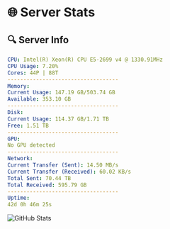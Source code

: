 # 🌐 Server Stats
## 🔍 Server Info
```yaml
CPU: Intel(R) Xeon(R) CPU E5-2699 v4 @ 1330.91MHz
CPU Usage: 7.20%
Cores: 44P | 88T
-----------------------------------
Memory:
Current Usage: 147.19 GB/503.74 GB
Available: 353.10 GB
-----------------------------------
Disk:
Current Usage: 114.37 GB/1.71 TB
Free: 1.51 TB
-----------------------------------
GPU:
No GPU detected
-----------------------------------
Network:
Current Transfer (Sent): 14.50 MB/s
Current Transfer (Received): 60.02 KB/s
Total Sent: 70.44 TB
Total Received: 595.79 GB
-----------------------------------
Uptime:
42d 0h 46m 25s
```
![GitHub Stats](https://img.shields.io/badge/Updated-2025-04-18_22:09:14-blue)